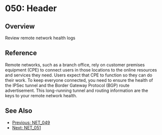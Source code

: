 ﻿# 050: Header
## Overview
Review remote network health logs

## Reference
Remote networks, such as a branch office, rely on customer premises equipment (CPE) to connect users in those locations to the online resources and services they need. Users expect that CPE to function so they can do their work. To keep everyone connected, you need to ensure the health of the IPSec tunnel and the Border Gateway Protocol (BGP) route advertisement. This long-running tunnel and routing information are the keys to your remote network health.

## See Also
- [Previous: NET_049](NET_049.md)
- [Next: NET_051](NET_051.md)
